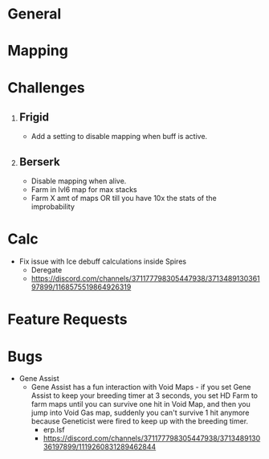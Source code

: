 # General

# Mapping

# Challenges
1. ## Frigid
   - Add a setting to disable mapping when buff is active.

2. ## Berserk
   - Disable mapping when alive.
   - Farm in lvl6 map for max stacks
   - Farm X amt of maps OR till you have 10x the stats of the improbability

# Calc
   - Fix issue with Ice debuff calculations inside Spires
     - Deregate
     - https://discord.com/channels/371177798305447938/371348913036197899/1168575519864926319

# Feature Requests

# Bugs

   - Gene Assist
     - Gene Assist has a fun interaction with Void Maps - if you set Gene Assist to keep your breeding timer at 3 seconds, you set HD Farm to farm maps until you can survive one hit in Void Map, and then you jump into Void Gas map, suddenly you can't survive 1 hit anymore because Geneticist were fired to keep up with the breeding timer.
       - erp.lsf
       - https://discord.com/channels/371177798305447938/371348913036197899/1119260831289462844